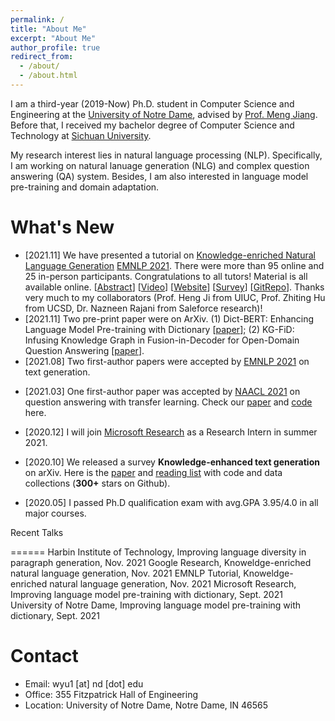 ```yaml
---
permalink: /
title: "About Me"
excerpt: "About Me"
author_profile: true
redirect_from:
  - /about/
  - /about.html
---
```


I am a third-year (2019-Now) Ph.D. student in Computer Science and Engineering at the [University of Notre Dame](https://www.nd.edu/), advised by [Prof. Meng Jiang](http://www.meng-jiang.com/). Before that, I received my bachelor degree of Computer Science and Technology at [Sichuan University](http://www.scu.edu.cn/).

My research interest lies in natural language processing (NLP). Specifically, I am working on natural lanuage generation (NLG) and complex question answering (QA) system. Besides, I am also interested in language model pre-training and domain adaptation.

What's New
======

* \[2021.11\] We have presented a tutorial on [Knowledge-enriched Natural Language Generation](https://kenlg-tutorial.github.io/) [EMNLP 2021](https://2021.emnlp.org/). There were more than 95 online and 25 in-person participants. Congratulations to all tutors! Material is all available online. \[[Abstract](https://aclanthology.org/2021.emnlp-tutorials.3/)\] \[[Video](https://underline.io/events/192/sessions?eventSessionId=7843)\] \[[Website](https://kenlg-tutorial.github.io/)\] \[[Survey](https://arxiv.org/abs/2010.04389)\] \[[GitRepo](https://github.com/wyu97/KENLG-Reading)\]. Thanks very much to my collaborators (Prof. Heng Ji from UIUC, Prof. Zhiting Hu from UCSD, Dr. Nazneen Rajani from Saleforce research)!
* \[2021.11\] Two pre-print paper were on ArXiv. (1) Dict-BERT: Enhancing Language Model Pre-training with Dictionary \[[paper](https://arxiv.org/abs/2110.06490)\]; (2) KG-FiD: Infusing Knowledge Graph in Fusion-in-Decoder for Open-Domain Question Answering \[[paper](https://arxiv.org/abs/2110.04330)\].
* \[2021.08\] Two first-author papers were accepted by [EMNLP 2021](https://2021.emnlp.org) on text generation.
<!-- * \[2021.08\] One paper was accepted by [CIKM 2021](https://www.cikm2021.org/) on anomaly detection. -->
<!-- * \[2021.05\] One paper was accepted by [KDD 2021](https://www.kdd.org/kdd2021/) on taxonomy completion. -->
<!-- * via concept generation. Congratulations to [Qingkai](https://qingkaizeng.github.io/)! -->
* \[2021.03\] One first-author paper was accepted by [NAACL 2021](https://2021.naacl.org/) on question answering with transfer learning. Check our [paper](https://arxiv.org/abs/2010.09780) and [code](https://github.com/wyu97/TransTD) here.
<!-- * \[2021.01\] One paper was accepted by [WWW 2021](https://www2021.thewebconf.org/) on few-shot graph learning.  -->
<!-- * Congratulations to [Zhichun](https://scholar.google.com/citations?user=BOFfWR0AAAAJ&hl=en&oi=sra)! -->
* \[2020.12\] I will join [Microsoft Research](https://www.microsoft.com/en-us/research/) as a Research Intern in summer 2021. 
<!-- * \[2020.12\] Our tutorial entitled **Knowledge-enriched natural language generation** is accepted to [EMNLP 2021](https://2021.emnlp.org/). See you in Dominican Republic in November 2021! -->
* \[2020.10\] We released a survey **Knowledge-enhanced text generation** on arXiv. Here is the [paper](https://arxiv.org/abs/2010.04389) and [reading list](https://github.com/wyu97/KENLG-Reading) with code and data collections (**300+** stars on Github).
<!-- * \[2020.09\] Two papers were accepted to [EMNLP 2020](https://2020.emnlp.org/). -->
* \[2020.05\] I passed Ph.D qualification exam with avg.GPA 3.95/4.0 in all major courses.
<!-- * \[2020.04\] One paper was accepted by [ACL 2020](https://acl2020.org/) on question answer retrieval. -->
<!-- * \[December 2019\] One paper was accepted by [RCQA 2020 Workshop](https://rcqa-ws.github.io/) in [AAAI 2020](https://aaai.org/Conferences/AAAI-20/). -->
<!-- * \[January 2019\] One paper was accepted by [WWW 2019](https://www2019.thewebconf.org/). Thanks to all my co-authors. -->
<!-- * Our video ["Where we belong to"](https://www.youtube.com/watch?v=KRKoCkO3LDs) will be taken as the institutional spot for the 2018-2019 academic year for the [University of Notre Dame](https://www.nd.edu/). (Viewed 20,000+ times on Youtube) -->

Recent Talks
<!-- ======
\[[Full List](/publications)\] \[[Google Scholar](https://scholar.google.com/citations?user=fBu11ZoAAAAJ&hl=en&oi=ao)\]

* <img src="../images/new.png" width="25" align=center> A Survey of Knowledge-Enhanced Text Generation <br>
  **<u>W. Yu</u>**, C. Zhu, Z. Li, Z. Hu, Q. Wang, H. Ji, M. Jiang <br>
  arXiv:2010.04389 \[[pdf](https://arxiv.org/abs/2010.04389)\] \[[reading list](https://github.com/wyu97/KENLG-Reading/blob/master/README.md)\]

* Sentence-Permuted Paragraph Generation <br>
  **<u>W. Yu</u>**, C. Zhu, T. Zhao, Z. Guo, M. Jiang <br>
  EMNLP 2021 (long) \[[pdf](/papers/P1_Permgen_2021-1.pdf)\] \[[code](https://github.com/wyu97/permgen)\] -->
======
Harbin Institute of Technology, Improving language diversity in paragraph generation, Nov. 2021
Google Research, Knoweldge-enriched natural language generation, Nov. 2021
EMNLP Tutorial, Knoweldge-enriched natural language generation, Nov. 2021
Microsoft Research, Improving language model pre-training with dictionary, Sept. 2021
University of Notre Dame, Improving language model pre-training with dictionary, Sept. 2021


Contact
======
* Email: wyu1 \[at\] nd \[dot\] edu
* Office: 355 Fitzpatrick Hall of Engineering
* Location: University of Notre Dame, Notre Dame, IN 46565

